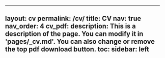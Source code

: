 ---
 layout: cv
 permalink: /cv/
 title: CV
 nav: true
 nav_order: 4
 cv_pdf: 
 description: This is a description of the page. You can modify it in 'pages/_cv.md'. You can also change or remove the top pdf download button.
 toc:
   sidebar: left
 ---
 
<object data="/assets/pdf/Rhodes_CV.pdf" width="1000" height="1000" type='application/pdf'></object>
